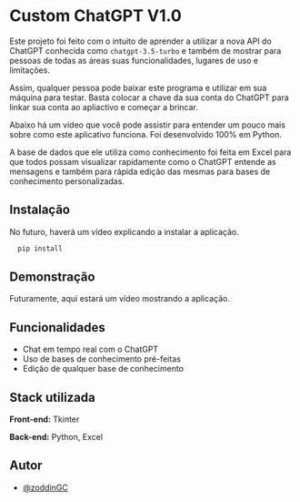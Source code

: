 
# Custom ChatGPT V1.0

Este projeto foi feito com o intuito de aprender a utilizar a nova API do ChatGPT conhecida como `chatgpt-3.5-turbo` e também de mostrar para pessoas de todas as áreas suas funcionalidades, lugares de uso e limitações.

Assim, qualquer pessoa pode baixar este programa e utilizar em sua máquina para testar. Basta colocar a chave da sua conta do ChatGPT para linkar sua conta ao apliactivo e começar a brincar.

Abaixo há um vídeo que você pode assistir para entender um pouco mais sobre como este aplicativo funciona. Foi desenvolvido 100% em Python.

A base de dados que ele utiliza como conhecimento foi feita em Excel para que todos possam visualizar rapidamente como o ChatGPT entende as mensagens e também para rápida edição das mesmas para bases de conhecimento personalizadas.


## Instalação

No futuro, haverá um vídeo explicando a instalar a aplicação.

```python
  pip install
```


## Demonstração

Futuramente, aqui estará um vídeo mostrando a aplicação.


## Funcionalidades

- Chat em tempo real com o ChatGPT
- Uso de bases de conhecimento pré-feitas
- Edição de qualquer base de conhecimento

    
## Stack utilizada

**Front-end:** Tkinter

**Back-end:** Python, Excel


## Autor

- [@zoddinGC](https://github.com/zoddinGC/)

